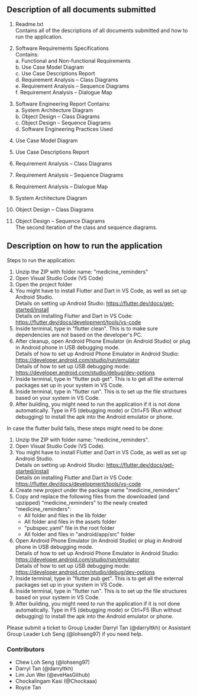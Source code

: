 ## Description of all documents submitted

1. Readme.txt  
   Contains all of the descriptions of all documents submitted and how to run the application.

2. Software Requirements Specifications   
   Contains:   
   a. Functional and Non-functional Requirements   
   b. Use Case Model Diagram  
   c. Use Case Descriptions Report  
   d. Requirement Analysis – Class Diagrams  
   e. Requirement Analysis – Sequence Diagrams  
   f. Requirement Analysis – Dialogue Map 

3. Software Engineering Report
   Contains:   
   a. System Architecture Diagram   
   b. Object Design – Class Diagrams   
   c. Object Design – Sequence Diagrams   
   d. Software Engineering Practices Used

4. Use Case Model Diagram
5. Use Case Descriptions Report

6. Requirement Analysis – Class Diagrams
7. Requirement Analysis – Sequence Diagrams
8. Requirement Analysis – Dialogue Map

9. System Architecture Diagram

10. Object Design – Class Diagrams
11. Object Design – Sequence Diagrams  
    The second iteration of the class and sequence diagrams.

## Description on how to run the application
Steps to run the application:
1) Unzip the ZIP with folder name: "medicine_reminders"
2) Open Visual Studio Code (VS Code)
3) Open the project folder
4) You might have to install Flutter and Dart in VS Code, as well as set up Android Studio.  
   Details on setting up Android Studio: https://flutter.dev/docs/get-started/install  
   Details on installing Flutter and Dart in VS Code: https://flutter.dev/docs/development/tools/vs-code
4) Inside terminal, type in "flutter clean". This is to make sure dependencies are not based on the developer's PC.
5) After cleanup, open Android Phone Emulator (in Android Studio) or plug in Android phone in USB debugging mode.    
   Details of how to set up Android Phone Emulator in Android Studio: https://developer.android.com/studio/run/emulator    
   Details of how to set up USB debugging mode: https://developer.android.com/studio/debug/dev-options
6) Inside terminal, type in "flutter pub get". This is to get all the external packages set up in your system in VS Code.
7) Inside terminal, type in "flutter run". This is to set up the file structures based on your system in VS Code.
8) After building, you might need to run the application if it is not done automatically. 
   Type in F5 (debugging mode) or Ctrl+F5 (Run without debugging) to install the apk into the Android emulator or phone.


In case the flutter build fails, these steps might need to be done:
1) Unzip the ZIP with folder name: "medicine_reminders".
2) Open Visual Studio Code (VS Code).
3) You might have to install Flutter and Dart in VS Code, as well as set up Android Studio.  
   Details on setting up Android Studio: https://flutter.dev/docs/get-started/install  
   Details on installing Flutter and Dart in VS Code: https://flutter.dev/docs/development/tools/vs-code
4) Create new project under the package name "medicine_reminders"
5) Copy and replace the following files from the downloaded (and upzipped) "medicine_reminders" to the newly created "medicine_reminders":
   - All folder and files in the lib folder
   - All folder and files in the assets folder
   - "pubspec.yaml" file in the root folder
   - All folder and files in "android/app/src" folder
6) Open Android Phone Emulator (in Android Studio) or plug in Android phone in USB debugging mode.    
   Details of how to set up Android Phone Emulator in Android Studio: https://developer.android.com/studio/run/emulator    
   Details of how to set up USB debugging mode: https://developer.android.com/studio/debug/dev-options
7) Inside terminal, type in "flutter pub get". This is to get all the external packages set up in your system in VS Code.
8) Inside terminal, type in "flutter run". This is to set up the file structures based on your system in VS Code.
9) After building, you might need to run the application if it is not done automatically.
   Type in F5 (debugging mode) or Ctrl+F5 (Run without debugging) to install the apk into the Android emulator or phone.

Please submit a ticket to Group Leader Darryl Tan (@darryltkh) or Assistant Group Leader Loh Seng (@lohseng97) if you need help.

### Contributors
- Chew Loh Seng (@lohseng97)
- Darryl Tan (@darryltkh)
- Lim Jun Wei (@eveHasGithub)
- Chockalingam Kasi (@Chockaaa)
- Royce Tan
